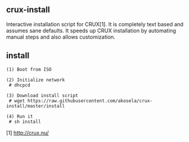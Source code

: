 ## crux-install

Interactive installation script for CRUX[1].  It is completely text
based and assumes sane defaults.  It speeds up CRUX installation by
automating manual steps and also allows customization.

## install

```
(1) Boot from ISO

(2) Initialize network
 # dhcpcd

(3) Download install script
 # wget https://raw.githubusercontent.com/akosela/crux-install/master/install

(4) Run it
 # sh install
```

[1] http://crux.nu/
